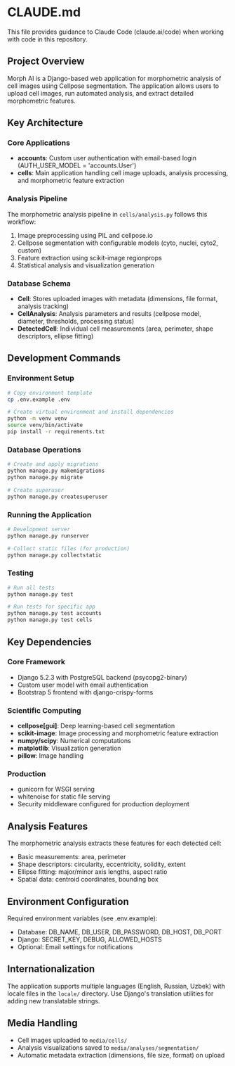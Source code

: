 # CLAUDE.md

This file provides guidance to Claude Code (claude.ai/code) when working with code in this repository.

## Project Overview

Morph AI is a Django-based web application for morphometric analysis of cell images using Cellpose segmentation. The application allows users to upload cell images, run automated analysis, and extract detailed morphometric features.

## Key Architecture

### Core Applications
- **accounts**: Custom user authentication with email-based login (AUTH_USER_MODEL = 'accounts.User')
- **cells**: Main application handling cell image uploads, analysis processing, and morphometric feature extraction

### Analysis Pipeline
The morphometric analysis pipeline in `cells/analysis.py` follows this workflow:
1. Image preprocessing using PIL and cellpose.io
2. Cellpose segmentation with configurable models (cyto, nuclei, cyto2, custom)
3. Feature extraction using scikit-image regionprops
4. Statistical analysis and visualization generation

### Database Schema
- **Cell**: Stores uploaded images with metadata (dimensions, file format, analysis tracking)
- **CellAnalysis**: Analysis parameters and results (cellpose model, diameter, thresholds, processing status)
- **DetectedCell**: Individual cell measurements (area, perimeter, shape descriptors, ellipse fitting)

## Development Commands

### Environment Setup
```bash
# Copy environment template
cp .env.example .env

# Create virtual environment and install dependencies
python -m venv venv
source venv/bin/activate
pip install -r requirements.txt
```

### Database Operations
```bash
# Create and apply migrations
python manage.py makemigrations
python manage.py migrate

# Create superuser
python manage.py createsuperuser
```

### Running the Application
```bash
# Development server
python manage.py runserver

# Collect static files (for production)
python manage.py collectstatic
```

### Testing
```bash
# Run all tests
python manage.py test

# Run tests for specific app
python manage.py test accounts
python manage.py test cells
```

## Key Dependencies

### Core Framework
- Django 5.2.3 with PostgreSQL backend (psycopg2-binary)
- Custom user model with email authentication
- Bootstrap 5 frontend with django-crispy-forms

### Scientific Computing
- **cellpose[gui]**: Deep learning-based cell segmentation
- **scikit-image**: Image processing and morphometric feature extraction
- **numpy/scipy**: Numerical computations
- **matplotlib**: Visualization generation
- **pillow**: Image handling

### Production
- gunicorn for WSGI serving
- whitenoise for static file serving
- Security middleware configured for production deployment

## Analysis Features

The morphometric analysis extracts these features for each detected cell:
- Basic measurements: area, perimeter
- Shape descriptors: circularity, eccentricity, solidity, extent
- Ellipse fitting: major/minor axis lengths, aspect ratio
- Spatial data: centroid coordinates, bounding box

## Environment Configuration

Required environment variables (see .env.example):
- Database: DB_NAME, DB_USER, DB_PASSWORD, DB_HOST, DB_PORT
- Django: SECRET_KEY, DEBUG, ALLOWED_HOSTS
- Optional: Email settings for notifications

## Internationalization

The application supports multiple languages (English, Russian, Uzbek) with locale files in the `locale/` directory. Use Django's translation utilities for adding new translatable strings.

## Media Handling

- Cell images uploaded to `media/cells/`
- Analysis visualizations saved to `media/analyses/segmentation/`
- Automatic metadata extraction (dimensions, file size, format) on upload
